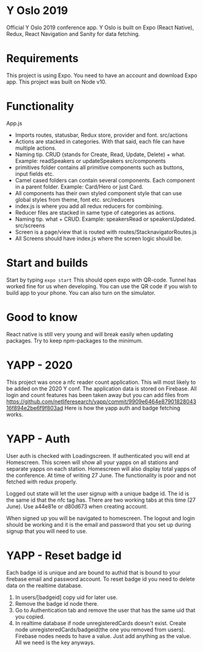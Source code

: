 # Y Oslo 2019

Official Y Oslo 2019 conference app.
Y Oslo is built on Expo (React Native), Redux, React Navigation and Sanity for data fetching.

# Requirements

This project is using Expo. You need to have an account and download Expo app. This project was built on Node v10.

# Functionality

App.js

- Imports routes, statusbar, Redux store, provider and font.
  src/actions
- Actions are stacked in categories. With that said, each file can have multiple actions.
- Naming tip. CRUD (stands for Create, Read, Update, Delete) + what. Example: readSpeakers or updateSpeakers
  src/components
- primitives folder contains all primitive components such as buttons, input fields etc.
- Camel cased folders can contain several components. Each component in a parent folder. Example: Card/Hero or just Card.
- All components has their own styled component style that can use global styles from theme, font etc.
  src/reducers
- index.js is where you add all redux reducers for combining.
- Reducer files are stacked in same type of categories as actions.
- Naming tip. what + CRUD. Example: speakersRead or speakersUpdated.
  src/screens
- Screen is a page/view that is routed with routes/StacknavigatorRoutes.js
- All Screens should have index.js where the screen logic should be.

# Start and builds

Start by typing
`expo start`
This should open expo with QR-code. Tunnel has worked fine for us when developing. You can use the QR code if you wish to build app to your phone. You can also turn on the simulator.

# Good to know

React native is still very young and will break easily when updating packages. Try to keep npm-packages to the minimum.

# YAPP - 2020

This project was once a nfc reader count application. This will most likely to be added on the 2020 Y conf.
The application data is stored on Firebase. All login and count features has been taken away but you can add files from https://github.com/netliferesearch/yapp/commit/9909e6464e8790182804316f894e2be6f9f803ad
Here is how the yapp auth and badge fetching works.

# YAPP - Auth

User auth is checked with Loadingscreen. If authenticated you will end at Homescreen. This screen will show all your yapps on all stations and separate yapps on each station. Homescreen will also display total yapps of the conference.
At time of writing 27 June. The functionality is poor and not fetched with redux properly.

Logged out state will let the user signup with a unique badge id. The id is the same id that the nfc tag has. There are two working tabs at this time (27 June). Use a44e81e or d80d673 when creating account.

When signed up you will be navigated to homescreen. The logout and login should be working and it is the email and password that you set up during signup that you will need to use.

# YAPP - Reset badge id

Each badge id is unique and are bound to authid that is bound to your firebase email and password account.
To reset badge id you need to delete data on the realtime database.

1. In users/[badgeid] copy uid for later use.
2. Remove the badge id node there.
3. Go to Authentication tab and remove the user that has the same uid that you copied.
4. In realtime database if node unregisteredCards doesn't exist. Create node unregisteredCards/badgeid(the one you removed from users). Firebase nodes needs to have a value. Just add anything as the value. All we need is the key anyways.
